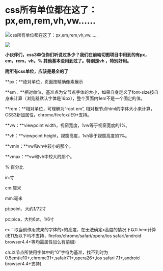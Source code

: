 # css所有单位都在这了：px,em,rem,vh,vw……

![](http://p3.pstatp.com/large/28980001eea43cdebe14 "css所有单位都在这了：px,em,rem,vh,vw……")

![](http://p3.pstatp.com/large/28980001eea43cdebe14)

**小伙伴们，css3单位你们听说过多少？我们在前端切图项目中用到的有px，em，rem，vh，% 其他基本没用到过了。特别是vh ，特别好用。**

**附所有css单位，应该是最全的了**

**px：**绝对单位，页面按精确像素展示

**em：**相对单位，基准点为父节点字体的大小，如果自身定义了font-size按自身来计算（浏览器默认字体是16px），整个页面内1em不是一个固定的值。

**rem：**相对单位，可理解为”root em”, 相对根节点html的字体大小来计算，CSS3新加属性，chrome/firefox/IE9+支持。

**vw：**viewpoint width，视窗宽度，1vw等于视窗宽度的1%。

**vh：**viewpoint height，视窗高度，1vh等于视窗高度的1%。

**vmin：**vw和vh中较小的那个。

**vmax：**vw和vh中较大的那个。

%:百分比

in:寸

cm:厘米

mm:毫米

pt:point，大约1/72寸

pc:pica，大约6pt，1/6寸

ex：取当前作用效果的字体的x的高度，在无法确定x高度的情况下以0.5em计算\(IE11及以下均不支持，firefox/chrome/safari/opera/ios safari/android browser4.4+等均需属性加么有前缀\)

ch:以节点所使用字体中的“0”字符为基准，找不到时为0.5em\(ie10+,chrome31+,safair7.1+,opera26+,ios safari 7.1+,android browser4.4+支持\)

